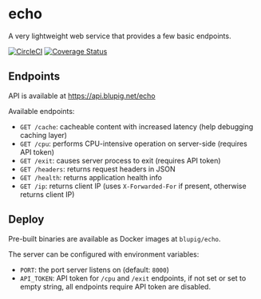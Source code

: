 # echo
A very lightweight web service that provides a few basic endpoints.

[![CircleCI](https://circleci.com/gh/blupig/echo.svg?style=svg)](https://circleci.com/gh/blupig/echo)
[![Coverage Status](https://coveralls.io/repos/github/blupig/echo/badge.svg?branch=ci)](https://coveralls.io/github/blupig/echo?branch=ci)

## Endpoints
API is available at https://api.blupig.net/echo

Available endpoints:
- `GET /cache`: cacheable content with increased latency (help debugging caching layer)
- `GET /cpu`: performs CPU-intensive operation on server-side (requires API token)
- `GET /exit`: causes server process to exit (requires API token)
- `GET /headers`: returns request headers in JSON
- `GET /health`: returns application health info
- `GET /ip`: returns client IP (uses `X-Forwarded-For` if present, otherwise returns client IP)

## Deploy
Pre-built binaries are available as Docker images at `blupig/echo`.

The server can be configured with environment variables:
- `PORT`: the port server listens on (default: `8000`)
- `API_TOKEN`: API token for `/cpu` and `/exit` endpoints, if not set or set to empty string, all endpoints require API token are disabled.

